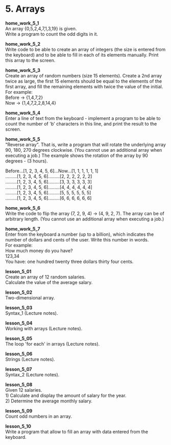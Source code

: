 <h1> 5. Arrays </h1>
		
<p>
<b> home_work_5_1 </b><br>
An array {0,5,2,4,7,1,3,19} is given.<br> 
Write a program to count the odd digits in it.
</p>

<p>
<b> home_work_5_2 </b><br>
Write code to be able to create an array of integers (the size is entered from the keyboard) and to be able to fill in each of its elements manually. Print this array to the screen.
</p>

<p>
<b> home_work_5_3 </b><br>
Create an array of random numbers (size 15 elements). Create a 2nd array twice as large, the first 15 elements should be equal to the elements of the first array, and fill the remaining elements with twice the value of the initial.<br>
For example:<br>
Before → {1,4,7,2}<br>
Now    → {1,4,7,2,2,8,14,4}
</p>

<p>
<b> home_work_5_4 </b><br>
Enter a line of text from the keyboard - implement a program to be able to count the number of 'b' characters in this line, and print the result to the screen.
</p>

<p>
<b> home_work_5_5 </b><br>
"Reverse array". That is, write a program that will rotate the underlying array 90, 180, 270 degrees clockwise. (You cannot use an additional array when executing a job.) The example shows the rotation of the array by 90 degrees - (3 hours).<br>

Before...[1, 2, 3, 4, 5, 6]...Now...[1, 1, 1, 1, 1, 1]<br>
.........[1, 2, 3, 4, 5, 6].........[2, 2, 2, 2, 2, 2]<br>
.........[1, 2, 3, 4, 5, 6].........[3, 3, 3, 3, 3, 3]<br>
.........[1, 2, 3, 4, 5, 6].........[4, 4, 4, 4, 4, 4]<br>
.........[1, 2, 3, 4, 5, 6].........[5, 5, 5, 5, 5, 5]<br>
.........[1, 2, 3, 4, 5, 6].........[6, 6, 6, 6, 6, 6]<br>
</p>

<p>
<b> home_work_5_6 </b><br>
Write the code to flip the array (7, 2, 9, 4) -> (4, 9, 2, 7). The array can be of arbitrary length. (You cannot use an additional array when executing a job.)
</p>

<p>
<b> home_work_5_7 </b><br>
Enter from the keyboard a number (up to a billion), which indicates the number of dollars and cents of the user. Write this number in words.<br>
For example:<br>
How much money do you have?<br>
123,34<br>
You have: one hundred twenty three dollars thirty four cents.
</p>

<p>
<b> lesson_5_01 </b><br>
Create an array of 12 random salaries.<br>
Calculate the value of the average salary.
</p>

<p>
<b> lesson_5_02 </b><br>
Two-dimensional array.
</p>

<p>
<b> lesson_5_03 </b><br>
Syntax_1 (Lecture notes).
</p>

<p>
<b> lesson_5_04 </b><br>
Working with arrays (Lecture notes).
</p>

<p>
<b> lesson_5_05 </b><br>
The loop 'for each' in arrays (Lecture notes).
</p>

<p>
<b> lesson_5_06 </b><br>
Strings (Lecture notes).
</p>

<p>
<b> lesson_5_07 </b><br>
Syntax_2 (Lecture notes).
</p>

<p>
<b> lesson_5_08 </b><br>
Given 12 salaries.<br>
1) Calculate and display the amount of salary for the year.<br>
2) Determine the average monthly salary.
</p>

<p>
<b> lesson_5_09 </b><br>
Count odd numbers in an array.
</p>

<p>
<b> lesson_5_10 </b><br>
Write a program that allow to fill an array with data entered from the keyboard.
</p>